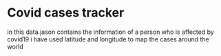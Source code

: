 # Covid cases tracker
in this data.jason contains the information of a person who is affected by covid19
i have used latitude and longitude to map the cases around the world 
